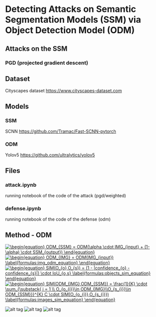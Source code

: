 # Detecting Attacks on Semantic Segmentation Models (SSM) via Object Detection Model (ODM)
## Attacks on the SSM
### PGD (projected gradient descent)

## Dataset
Cityscapes dataset
<a> https://www.cityscapes-dataset.com </a>
## Models
### SSM
SCNN <a>https://github.com/Tramac/Fast-SCNN-pytorch</a>
### ODM
Yolov5 <a>https://github.com/ultralytics/yolov5</a>

## Files
### attack.ipynb
running notebook of the code of the attack (pgd/weighted)
### defense.ipynb
running notebook of the code of the defense (odm)

## Method - ODM
<a href="https://www.codecogs.com/eqnedit.php?latex=\begin{equation}&space;ODM_{SSM}&space;=&space;ODM(\alpha&space;\cdot&space;IMG_{input}&space;&plus;&space;(1-\alpha)&space;\cdot&space;SSM_{output})&space;\end{equation}" target="_blank"><img src="https://latex.codecogs.com/svg.latex?\begin{equation}&space;ODM_{SSM}&space;=&space;ODM(\alpha&space;\cdot&space;IMG_{input}&space;&plus;&space;(1-\alpha)&space;\cdot&space;SSM_{output})&space;\end{equation}" title="\begin{equation} ODM_{SSM} = ODM(\alpha \cdot IMG_{input} + (1-\alpha) \cdot SSM_{output}) \end{equation}" /></a> <br>
<a href="https://www.codecogs.com/eqnedit.php?latex=\begin{equation}&space;ODM_{IMG}&space;=&space;ODM(IMG_{input})&space;\label{formulas:img_odm_equation}&space;\end{equation}" target="_blank"><img src="https://latex.codecogs.com/svg.latex?\begin{equation}&space;ODM_{IMG}&space;=&space;ODM(IMG_{input})&space;\label{formulas:img_odm_equation}&space;\end{equation}" title="\begin{equation} ODM_{IMG} = ODM(IMG_{input}) \label{formulas:img_odm_equation} \end{equation}" /></a> <br>
<a href="https://www.codecogs.com/eqnedit.php?latex=\begin{equation}&space;SIM(O_{o},O_{s})&space;=&space;(1&space;-&space;|confidence_{o}&space;-&space;confidence_{s}|)&space;\cdot&space;IoU_{o,s}&space;\label{formulas:objects_sim_equation}&space;\end{equation}" target="_blank"><img src="https://latex.codecogs.com/svg.latex?\begin{equation}&space;SIM(O_{o},O_{s})&space;=&space;(1&space;-&space;|confidence_{o}&space;-&space;confidence_{s}|)&space;\cdot&space;IoU_{o,s}&space;\label{formulas:objects_sim_equation}&space;\end{equation}" title="\begin{equation} SIM(O_{o},O_{s}) = (1 - |confidence_{o} - confidence_{s}|) \cdot IoU_{o,s} \label{formulas:objects_sim_equation} \end{equation}" /></a><br>
<a href="https://www.codecogs.com/eqnedit.php?latex=\begin{equation}&space;SIM(ODM_{IMG},ODM_{SSM})&space;=&space;\frac{1}{K}&space;\cdot&space;\sum_{\substack{&space;i&space;=&space;1&space;\\&space;O_{o_{i}}\in&space;ODM_{IMG}\\O_{s_{i}}\in&space;ODM_{SSM}}}^{K}&space;C&space;\cdot&space;SIM(O_{o_{i}},O_{s_{i}})&space;\label{formulas:images_sim_equation}&space;\end{equation}" target="_blank"><img src="https://latex.codecogs.com/svg.latex?\begin{equation}&space;SIM(ODM_{IMG},ODM_{SSM})&space;=&space;\frac{1}{K}&space;\cdot&space;\sum_{\substack{&space;i&space;=&space;1&space;\\&space;O_{o_{i}}\in&space;ODM_{IMG}\\O_{s_{i}}\in&space;ODM_{SSM}}}^{K}&space;C&space;\cdot&space;SIM(O_{o_{i}},O_{s_{i}})&space;\label{formulas:images_sim_equation}&space;\end{equation}" title="\begin{equation} SIM(ODM_{IMG},ODM_{SSM}) = \frac{1}{K} \cdot \sum_{\substack{ i = 1 \\ O_{o_{i}}\in ODM_{IMG}\\O_{s_{i}}\in ODM_{SSM}}}^{K} C \cdot SIM(O_{o_{i}},O_{s_{i}}) \label{formulas:images_sim_equation} \end{equation}" /></a><br>

![alt tag](https://github.com/orel1212/MyWorks/blob/main/Deep%20Learning/SSMODM/%E2%80%8F%E2%80%8Falpha.PNG)
![alt tag](https://github.com/orel1212/MyWorks/blob/main/Deep%20Learning/SSMODM/%E2%80%8F%E2%80%8Fod_on_image.PNG)
![alt tag](https://github.com/orel1212/MyWorks/blob/main/Deep%20Learning/SSMODM/%E2%80%8F%E2%80%8Fexamples.PNG)
